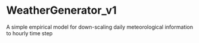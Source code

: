 # WeatherGenerator_v1
A simple empirical model for down-scaling daily meteorological information to hourly time step
